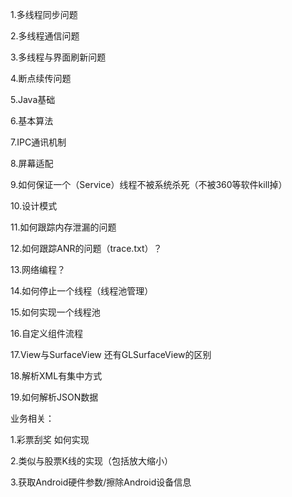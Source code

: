 

1.多线程同步问题

2.多线程通信问题

3.多线程与界面刷新问题

4.断点续传问题

5.Java基础

6.基本算法

7.IPC通讯机制

8.屏幕适配

9.如何保证一个（Service）线程不被系统杀死（不被360等软件kill掉）

10.设计模式

11.如何跟踪内存泄漏的问题

12.如何跟踪ANR的问题（trace.txt）？

13.网络编程？

14.如何停止一个线程（线程池管理）

15.如何实现一个线程池

16.自定义组件流程

17.View与SurfaceView 还有GLSurfaceView的区别

18.解析XML有集中方式

19.如何解析JSON数据

业务相关：

1.彩票刮奖 如何实现

2.类似与股票K线的实现（包括放大缩小）

3.获取Android硬件参数/擦除Android设备信息
